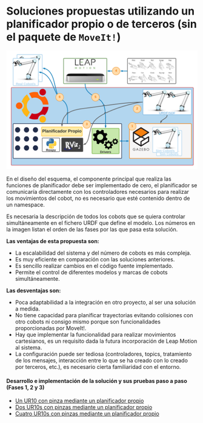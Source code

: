 # Soluciones propuestas utilizando un planificador propio o de terceros (sin el paquete de `MoveIt!`)

![image](/doc/imgs_md/Diseno-no-moveit-general-dos-cobots-leap-motion.png  "Cargado el modelo URDF del robot UR10")


En el diseño del esquema, el componente principal que realiza
las funciones de planificador debe ser implementado de cero, el planificador se comunicarı́a directamente con los controladores necesarios para realizar los movimientos del cobot, no es necesario que esté contenido dentro de un namespace. 

Es necesaria la descripción de todos los cobots que se quiera controlar
simultáneamente en el fichero URDF que define el modelo. Los números en la imagen listan el orden de las fases por las que pasa esta solución.

**Las ventajas de esta propuesta son:**

- La escalabilidad del sistema y del número de cobots es más compleja.
- Es muy eficiente en comparación con las soluciones anteriores.
- Es sencillo realizar cambios en el código fuente implementado.
- Permite el control de diferentes modelos y marcas de cobots simultáneamente.

**Las desventajas son:**

- Poca adaptabilidad a la integración en otro proyecto, al ser una solución a medida.
- No tiene capacidad para planificar trayectorias evitando colisiones con otro cobots ni consigo mismo porque son funcionalidades proporcionadas por MoveIt!.
- Hay que implementar la funcionalidad para realizar movimientos
cartesianos, es un requisito dada la futura incorporación de Leap Motion
al sistema.
- La configuración puede ser tediosa (controladores, topics, tratamiento de los mensajes, interacción entre lo que se ha creado con lo creado por terceros, etc.), es necesario cierta familiaridad con el entorno.

#### Desarrollo e implementación de la solución y sus pruebas paso a paso (Fases 1, 2 y 3)
- [Un UR10 con pinza mediante un planificador propio](https://github.com/Serru/MultiCobot-UR10-Gripper/blob/main/doc/no_moveit/ESP/one_arm_no_moveit.md)
- [Dos UR10s con pinzas mediante un planificador propio](https://github.com/Serru/MultiCobot-UR10-Gripper/blob/main/doc/no_moveit/ESP/two_arm_no_moveit.md)
- [Cuatro UR10s con pinzas mediante un planificador propio](https://github.com/Serru/MultiCobot-UR10-Gripper/blob/main/doc/no_moveit/ESP/four_arm_no_moveit.md)
